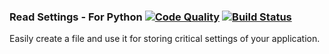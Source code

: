 ### Read Settings - For Python [![Code Quality](https://www.codefactor.io/repository/github/richienb/readsettings-python/badge)](https://www.codefactor.io/repository/github/richienb/readsettings-python) [![Build Status](https://travis-ci.org/Richienb/readsettings-python.svg?branch=master)](https://travis-ci.org/Richienb/readsettings-python)

Easily create a file and use it for storing critical settings of your application.
